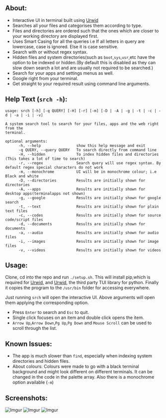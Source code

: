 ## About:
* Interactive UI in terminal built using [Urwid](http://urwid.org/index.html)
*	Searches all your files and categorises them according to type.
* Files and directories are ordered such that the ones which are closer to your working directory are displayed first.
* Uses Smart Casing for all the queries i.e If all letters in query are lowercase, case is ignored. Else it is case sensitive.
* Search with or without regex syntax.
* Hidden files and system directories(such as ```boot```,```sys```,```usr```,etc have the option to be indexed or hidden.(By default this is disabled as they can slow down search a lot and are usually not required to be searched.)
* Search for your apps and settings menus as well.
* Google right from your terminal.
* Get straight to your required result using command line arguments.

## Help Text (```srch -h```):
	usage: srch [-h] [-q QUERY] [-H] [-r] [-m] [-D | -A | -g | -t | -c | -d | -a | -i | -v]

    A system search tool to search for your files, apps and the web right from the
    terminal.

    optional arguments:
          -h, --help                show this help message and exit
          -q QUERY, --query QUERY   To search directly from command line
          -H, --hidden              To index hidden files and directories (This takes a lot of time to search)
          -r, --regex               Search query will use regex syntax. By default regex special characters do not work
          -m, --monochrome          UI will be in monochrome colour; i.e Black and white
          -D, --directories         Results are initially shown for directories
          -A, --apps                Results are initially shown for desktop apps(terminalapps not shown)
          -g, --google              Results are initially shown for google search
          -t, --text                Results are initially shown for plain text files
          -c, --codes               Results are initially shown for source code/script files
          -d, --documents           Results are initially shown for documents
          -a, --audio               Results are initially shown for audio files
          -i, --images              Results are initially shown for image files
          -v, --videos              Results are initially shown for videos
  
## Usage:
   Clone, cd into the repo and run ```./setup.sh```. This will install pip,which is required for [Urwid](http://urwid.org/index.html), and [Urwid](http://urwid.org/index.html), the third party TUI library for python. Finally it copies the program to the ```/usr/bin``` folder for accessing everywhere.

   Just running ```srch``` will open the interactive UI. Above arguments will open them applying the corresponding option.

   * Press ```Enter``` to search and ```Esc``` to quit.
   * Single click focuses on an item and double click opens the item.
   * ```Arrow Up```,```Arrow Down```,```Pg Up```,```Pg Down``` and ```Mouse Scroll``` can be used to scroll through the list.

## Known Issues:
   * The app is much slower than ```find```, especially when indexing system directories and hidden files.
   * About colours: Colours were made to go with a black terminal background and might look different on different terminals. It can be changed in the code in the palette array. Also there is a monochrome option available (```-m```)

## Screenshots:

![Imgur](https://i.imgur.com/Ex35t1C.png)
![Imgur](https://imgur.com/1utWL0o.png)
![Imgur](https://imgur.com/7lPikrU.png)

